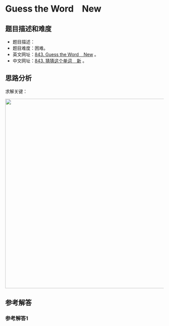# Guess the Word    New

## 题目描述和难度
+ 题目描述：
+ 题目难度：困难。
+ 英文网址：[843. Guess the Word    New](https://leetcode.com/problems/guess-the-word/description/)  。
+ 中文网址：[843. 猜猜这个单词    新](https://leetcode-cn.com/problems/guess-the-word/description/)  。
## 思路分析
求解关键：

<img src="https://liweiwei1419.github.io/images/leetcode-solution/" width="600">

## 参考解答
### 参考解答1

```java

```